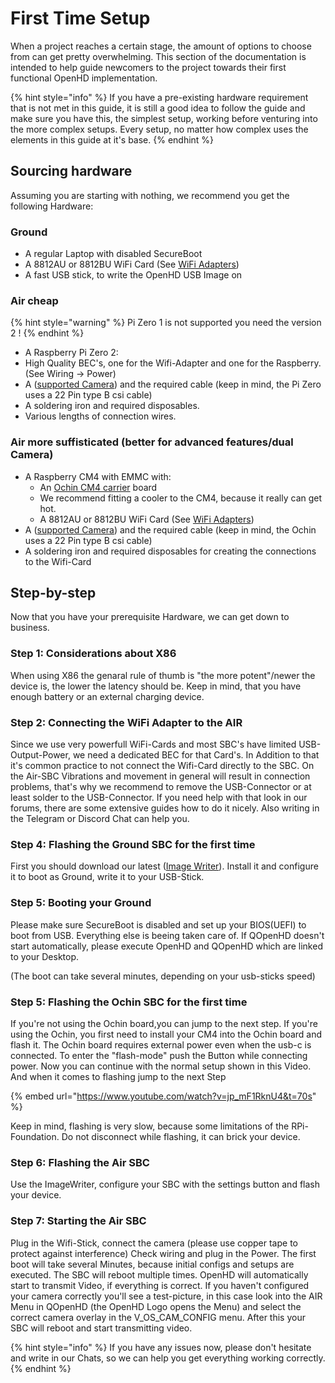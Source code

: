 # First Time Setup

When a project reaches a certain stage, the amount of options to choose from can get pretty overwhelming. This section of the documentation is intended to help guide newcomers to the project towards their first functional OpenHD implementation.

{% hint style="info" %}
If you have a pre-existing hardware requirement that is not met in this guide, it is still a good idea to follow the guide and make sure you have this, the simplest setup, working before venturing into the more complex setups. Every setup, no matter how complex uses the elements in this guide at it's base.
{% endhint %}

## Sourcing hardware

Assuming you are starting with nothing, we recommend you get the following Hardware:

### Ground

* A regular Laptop with disabled SecureBoot
* A 8812AU or 8812BU WiFi Card (See [WiFi Adapters](wifi-adapters.md))
* A fast USB stick, to write the OpenHD USB Image on


### Air cheap
{% hint style="warning" %}
Pi Zero 1 is not supported you need the version 2 !
{% endhint %}

* A Raspberry Pi Zero 2:
* High Quality BEC's, one for the Wifi-Adapter and one for the Raspberry. (See Wiring -> Power)
* A  ([supported Camera](../hardware/cameras/raspberry-cameras.md)) and the required cable (keep in mind, the Pi Zero uses a 22 Pin type B csi cable)
* A soldering iron and required disposables.
* Various lengths of connection wires.



### Air more suffisticated (better for advanced features/dual Camera)
* A Raspberry CM4 with EMMC with:
  * An [Ochin CM4 carrier](ochin.md) board
  * We recommend fitting a cooler to the CM4, because it really can get hot.
  * A 8812AU or 8812BU WiFi Card (See [WiFi Adapters](wifi-adapters.md))
* A  ([supported Camera](../hardware/cameras/raspberry-cameras.md)) and the required cable (keep in mind, the Ochin uses a 22 Pin type B csi cable)
* A soldering iron and required disposables for creating the connections to the Wifi-Card


## Step-by-step

Now that you have your prerequisite Hardware, we can get down to business.

### Step 1: Considerations about X86

When using X86 the genaral rule of thumb is "the more potent"/newer the device is, the lower the latency should be.
Keep in mind, that you have enough battery or an external charging device.

### Step 2: Connecting the WiFi Adapter to the AIR

Since we use very powerfull WiFi-Cards and most SBC's have limited USB-Output-Power, we need a dedicated BEC for that Card's. In Addition to that it's common practice to not connect the Wifi-Card directly to the SBC. On the Air-SBC Vibrations and movement in general will result in connection problems, that's why we recommend to remove the USB-Connector or at least solder to the USB-Connector. If you need help with that look in our forums, there are some extensive guides how to do it nicely. Also writing in the Telegram or Discord Chat can help you.

### Step 4: Flashing the Ground SBC for the first time

First you should download our latest ([Image Writer](https://openhdfpv.org/downloads/)). Install it and configure it to boot as Ground, write it to your USB-Stick.

### Step 5: Booting your Ground

Please make sure SecureBoot is disabled and set up your BIOS(UEFI) to boot from USB.
Everything else is beeing taken care of. If QOpenHD doesn't start automatically, please execute OpenHD and QOpenHD which are linked to your Desktop.

(The boot can take several minutes, depending on your usb-sticks speed)

### Step 5: Flashing the Ochin SBC for the first time

If you're not using the Ochin board,you can jump to the next step. If you're using the Ochin, you first need to install your CM4 into the Ochin board and flash it. The Ochin board requires external power even when the usb-c is connected. To enter the "flash-mode" push the Button while connecting power. Now you can continue with the normal setup shown in this Video. And when it comes to flashing jump to the next Step

{% embed url="https://www.youtube.com/watch?v=jp_mF1RknU4&t=70s" %}

  Keep in mind, flashing is very slow, because some limitations of the RPi-Foundation. Do not disconnect while flashing, it can brick your device.

### Step 6: Flashing the Air SBC

Use the ImageWriter, configure your SBC with the settings button and flash your device.

### Step 7: Starting the Air SBC

Plug in the Wifi-Stick, connect the camera (please use copper tape to protect against interference) Check wiring and plug in the Power. The first boot will take several Minutes, because initial configs and setups are executed. The SBC will reboot multiple times. OpenHD will automatically start to transmit Video, if everything is correct.
If you haven't configured your camera correctly you'll see a test-picture, in this case look into the AIR Menu in QOpenHD (the OpenHD Logo opens the Menu) and select the correct camera overlay in the V_OS_CAM_CONFIG menu. After this your SBC will reboot and start transmitting video.

{% hint style="info" %}
If you have any issues now, please don't hesitate and write in our Chats, so we can help you get everything working correctly.
{% endhint %}

